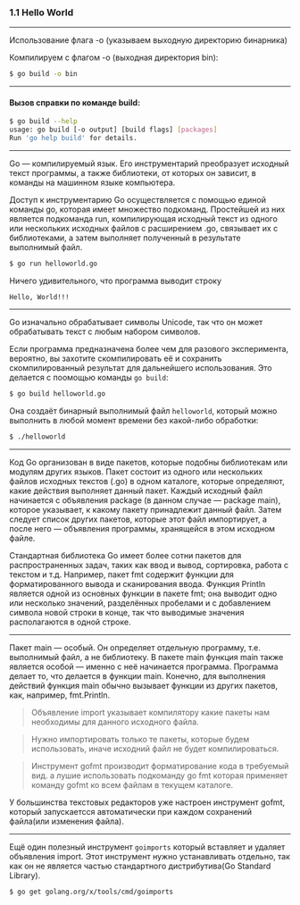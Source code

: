 ### 1.1 Hello World

---
Использование флага -o (указываем выходную директорию бинарника)

Компилируем с флагом -o (выходная директория bin):
```bash
$ go build -o bin
```

---

#### Вызов справки по команде build:

```bash
$ go build --help
usage: go build [-o output] [build flags] [packages]
Run 'go help build' for details.
```
---
Go — компилируемый язык. Его инструментарий преобразует исходный текст программы,
а также библиотеки, от которых он зависит, в команды на машинном языке компьютера.

Доступ к инструментарию Go осуществляется с помощью единой команды go, которая имеет множество подкоманд.
Простейшей из них является подкоманда run, компилирующая исходный текст из одного или нескольких исходных файлов с расширением .go,
связывает их с библиотеками, а затем выполняет полученный в результате выполнимый файл.

```bash
$ go run helloworld.go
```
Ничего удивительного, что программа выводит строку
```
Hello, World!!!
```

---

Go изначально обрабатывает символы Unicode, так что он может обрабатывать текст с любым набором символов.

Если программа предназначена более чем для разового эксперимента, вероятно, вы захотите скомпилировать её и сохранить
скомпилированный результат для дальнейшего использования. Это делается с поомощью команды ```go build```:
```bash
$ go build helloworld.go
```

Она создаёт бинарный выполнимый файл ```helloworld```, который можно выполнить в любой момент времени без какой-либо 
обработки:
```bash
$ ./helloworld
```

---

Код Go организован в виде пакетов, которые подобны библиотекам или модулям других языков.
Пакет состоит из одного или нескольких файлов исходных текстов (.go) в одном каталоге, которые определяют,
какие действия выполняет данный пакет. 
Каждый исходный файл начинается с объявления package (в данном случае — package main), которое указывает, 
к какому пакету принадлежит данный файл. Затем следует список других пакетов, которые этот файл импортирует,
а после него — объявления программы, хранящейся в этом исходном файле.

Стандартная библиотека Go имеет более сотни пакетов для распространенных задач, таких как ввод и вывод, сортировка,
работа с текстом и т.д. Например, пакет fmt содержит функции для форматированного вывода и сканирования ввода.
Функция Println является одной из основных функции в пакете fmt; она выводит одно или несколько значений,
разделённых пробелами и с добавлением символа новой строки в конце, 
так что выводимые значения располагаются в одной строке.

---

Пакет main — особый. Он определяет отдельную программу, т.е. выполнимый файл, а не библиотеку. 
В пакете main функция main также является особой — именно с неё начинается программа.
Программа делает то, что делается в функции main. Конечно, для выполнения действий функция main обычно вызывает
функции из других пакетов, как, например, fmt.Println.


> Объявление import указывает компилятору какие пакеты нам необходимы для данного исходного файла.

> Нужно импортировать только те пакеты, которые будем использовать, иначе исходний файл не будет компилироваться.

> Инструмент gofmt производит форматирование кода в требуемый вид.
а лушие использовать подкоманду go fmt которая применяет команду gofmt ко всем файлам в текущем каталоге. 

У большинства текстовых редакторов уже настроен инструмент gofmt, 
который запускаетсся автоматически при каждом сохранений файла(или изменения файла).

---

Ещё один полезный инструмент ```goimports``` который вставляет и удаляет объявления import.
Этот инструмент нужно устанавливать отдельно, так как он не является частью стандартного дистрибутива(Go Standard Library).
```bash
$ go get golang.org/x/tools/cmd/goimports
```

